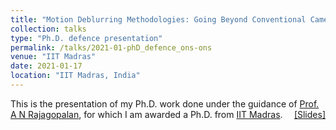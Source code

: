 ```yaml
---
title: "Motion Deblurring Methodologies: Going Beyond Conventional Cameras" 
collection: talks
type: "Ph.D. defence presentation"
permalink: /talks/2021-01-phD_defence_ons-ons
venue: "IIT Madras"
date: 2021-01-17
location: "IIT Madras, India"
---
```

<p style="text-align:left;">
   This is the presentation of my Ph.D. work done under the guidance of <a href = "https://www.ee.iitm.ac.in/~raju/">Prof. A N Rajagopalan</a>, for which I am awarded a Ph.D. from <a href = "https://www.iitm.ac.in/">IIT Madras</a>.   
    <span style="float:right;">
          <a href="https://maheshmohanmr.github.io/files/Phd_defence_np4india_ons.pdf">&#91;Slides&#93;</a>  
    </span>
</p>

